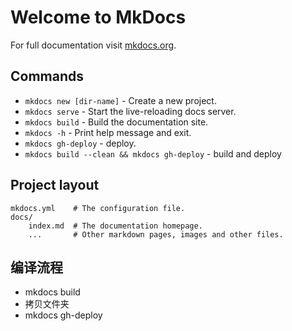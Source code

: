 # Welcome to MkDocs

For full documentation visit [mkdocs.org](https://www.mkdocs.org).

## Commands

* `mkdocs new [dir-name]` - Create a new project.
* `mkdocs serve` - Start the live-reloading docs server.
* `mkdocs build` - Build the documentation site.
* `mkdocs -h` - Print help message and exit.
* `mkdocs gh-deploy` - deploy.
* `mkdocs build --clean && mkdocs gh-deploy` - build and deploy

## Project layout

    mkdocs.yml    # The configuration file.
    docs/
        index.md  # The documentation homepage.
        ...       # Other markdown pages, images and other files.

## 编译流程

- mkdocs build
- 拷贝文件夹
- mkdocs gh-deploy